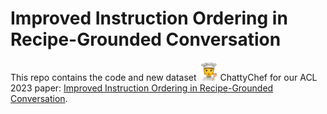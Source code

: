 # Improved Instruction Ordering in Recipe-Grounded Conversation
This repo contains the code and new dataset <img src="images/chattychef.png" alt="Icon" width="30px"> ChattyChef for our ACL 2023 paper: <a href="https://arxiv.org/abs/2305.17280">Improved Instruction Ordering in Recipe-Grounded Conversation</a>.
